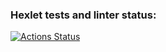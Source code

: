 ### Hexlet tests and linter status:
[![Actions Status](https://github.com/Arsen302/frontend-project-lvl1/workflows/hexlet-check/badge.svg)](https://github.com/Arsen302/frontend-project-lvl1/actions)